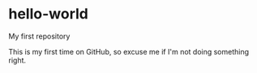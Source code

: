 # hello-world
My first repository

This is my first time on GitHub, so excuse me if I'm not doing something right.
